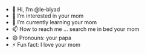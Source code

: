 - 👋 Hi, I’m @le-blyad
- 👀 I’m interested in your mom
- 🌱 I’m currently learning your mom
- 📫 How to reach me ... search me in bed your mom
- 😄 Pronouns: your papa
- ⚡ Fun fact: I love your mom
